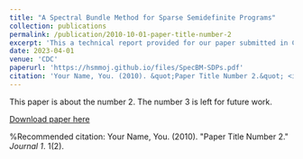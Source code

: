 ```yaml
---
title: "A Spectral Bundle Method for Sparse Semidefinite Programs"
collection: publications
permalink: /publication/2010-10-01-paper-title-number-2
excerpt: 'This a technical report provided for our paper submitted in CDC 2023.'
date: 2023-04-01
venue: 'CDC'
paperurl: 'https://hsmmoj.github.io/files/SpecBM-SDPs.pdf'
citation: 'Your Name, You. (2010). &quot;Paper Title Number 2.&quot; <i>Journal 1</i>. 1(2).'
---
```

This paper is about the number 2. The number 3 is left for future work.

[Download paper here](https://hsmmoj.github.io/files/SpecBM-SDPs.pdf)

%Recommended citation: Your Name, You. (2010). "Paper Title Number 2." <i>Journal 1</i>. 1(2).
